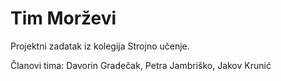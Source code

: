# Tim Morževi
Projektni zadatak iz kolegija Strojno učenje.

Članovi tima: Davorin Gradečak, Petra Jambriško, Jakov Krunić
